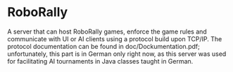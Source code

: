 # RoboRally
A server that can host RoboRally games, enforce the game rules and communicate with UI or AI clients using a protocol build upon TCP/IP. The protocol documentation can be found in doc/Dockumentation.pdf; unfortunately, this part is in German only right now, as this server was used for facilitating AI tournaments in Java classes taught in German.
